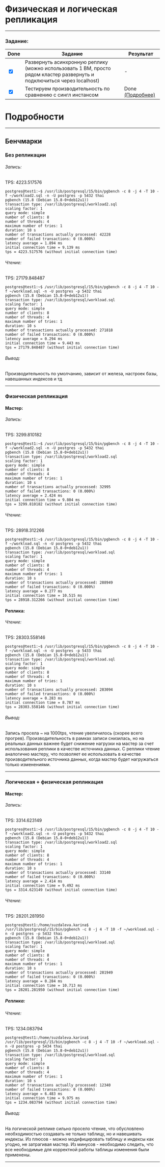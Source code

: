 # Физическая и логическая репликация

___

### Задание:

| Done                            | Задание                                                                                                                  | Результат                      |
|---------------------------------|--------------------------------------------------------------------------------------------------------------------------|--------------------------------|
| <input type="checkbox" checked> | Развернуть асинхронную реплику (можно использовать 1 ВМ, просто рядом кластер развернуть и подключиться через localhost) | -                              |
| <input type="checkbox" checked> | Тестируем производительность по сравнению с сингл инстансом                                                              | Done [(Подробнее)](#Бенчмарки) |

# Подробности

___

## Бенчмарки

### Без репликации

###### Запись:

TPS: 4223.517576

```
postgres@test1:~$ /usr/lib/postgresql/15/bin/pgbench -c 8 -j 4 -T 10 -f ~/workload2.sql -n -U postgres -p 5432 thai
pgbench (15.8 (Debian 15.8-0+deb12u1))
transaction type: /var/lib/postgresql/workload2.sql
scaling factor: 1
query mode: simple
number of clients: 8
number of threads: 4
maximum number of tries: 1
duration: 10 s
number of transactions actually processed: 42228
number of failed transactions: 0 (0.000%)
latency average = 1.894 ms
initial connection time = 9.139 ms
tps = 4223.517576 (without initial connection time)
```

###### Чтение:

TPS: 27179.848487

```
postgres@test1:~$ /usr/lib/postgresql/15/bin/pgbench -c 8 -j 4 -T 10 -f ~/workload.sql -n -U postgres -p 5432 thai
pgbench (15.8 (Debian 15.8-0+deb12u1))
transaction type: /var/lib/postgresql/workload.sql
scaling factor: 1
query mode: simple
number of clients: 8
number of threads: 4
maximum number of tries: 1
duration: 10 s
number of transactions actually processed: 271818
number of failed transactions: 0 (0.000%)
latency average = 0.294 ms
initial connection time = 9.443 ms
tps = 27179.848487 (without initial connection time)
```

###### Вывод:

Производительность по умолчанию, зависит от железа, настроек базы, навешанных индексов и тд
___

### Физическая репликация

#### Мастер:

###### Запись:

TPS: 3299.810182

```
postgres@test1:~$ /usr/lib/postgresql/15/bin/pgbench -c 8 -j 4 -T 10 -f ~/workload2.sql -n -U postgres -p 5432 thai
pgbench (15.8 (Debian 15.8-0+deb12u1))
transaction type: /var/lib/postgresql/workload2.sql
scaling factor: 1
query mode: simple
number of clients: 8
number of threads: 4
maximum number of tries: 1
duration: 10 s
number of transactions actually processed: 32995
number of failed transactions: 0 (0.000%)
latency average = 2.424 ms
initial connection time = 9.804 ms
tps = 3299.810182 (without initial connection time)
```

###### Чтение:

TPS: 28918.312266

```
postgres@test1:~$ /usr/lib/postgresql/15/bin/pgbench -c 8 -j 4 -T 10 -f ~/workload.sql -n -U postgres -p 5432 thai
pgbench (15.8 (Debian 15.8-0+deb12u1))
transaction type: /var/lib/postgresql/workload.sql
scaling factor: 1
query mode: simple
number of clients: 8
number of threads: 4
maximum number of tries: 1
duration: 10 s
number of transactions actually processed: 288949
number of failed transactions: 0 (0.000%)
latency average = 0.277 ms
initial connection time = 10.515 ms
tps = 28918.312266 (without initial connection time)
```

#### Реплика:

###### Чтение:

TPS: 28303.558146

```
postgres@test1:~$ /usr/lib/postgresql/15/bin/pgbench -c 8 -j 4 -T 10 -f ~/workload.sql -n -U postgres -p 5433 thai
pgbench (15.8 (Debian 15.8-0+deb12u1))
transaction type: /var/lib/postgresql/workload.sql
scaling factor: 1
query mode: simple
number of clients: 8
number of threads: 4
maximum number of tries: 1
duration: 10 s
number of transactions actually processed: 283094
number of failed transactions: 0 (0.000%)
latency average = 0.283 ms
initial connection time = 8.787 ms
tps = 28303.558146 (without initial connection time)
```

###### Вывод:

Запись просела ~ на 1000tps, чтение увеличилось (скорее всего прогрев).
Производительность в рамках записи снизилась, но на реальных данных важнее будет снижение нагрузки на мастер за счет 
использования реплики в качестве источника данных.
С реплики чтение аналогично мастеру,
что позволяет ее использовать в качестве производительного источника данных, когда мастер будет нагружаться только изменениями.

___

### Логическая + физическая репликация

#### Мастер:

###### Запись:

TPS: 3314.623149

```
postgres@test1:~$ /usr/lib/postgresql/15/bin/pgbench -c 8 -j 4 -T 10 -f ~/workload2.sql -n -U postgres -p 5432 thai
pgbench (15.8 (Debian 15.8-0+deb12u1))
transaction type: /var/lib/postgresql/workload2.sql
scaling factor: 1
query mode: simple
number of clients: 8
number of threads: 4
maximum number of tries: 1
duration: 10 s
number of transactions actually processed: 33140
number of failed transactions: 0 (0.000%)
latency average = 2.414 ms
initial connection time = 9.492 ms
tps = 3314.623149 (without initial connection time)
```

###### Чтение:

TPS: 28201.281950

```
postgres@test1:/home/suzdaleva.karina$ /usr/lib/postgresql/15/bin/pgbench -c 8 -j 4 -T 10 -f ~/workload.sql -n -U postgres -p 5432 thai
pgbench (15.8 (Debian 15.8-0+deb12u1))
transaction type: /var/lib/postgresql/workload.sql
scaling factor: 1
query mode: simple
number of clients: 8
number of threads: 4
maximum number of tries: 1
duration: 10 s
number of transactions actually processed: 281949
number of failed transactions: 0 (0.000%)
latency average = 0.284 ms
initial connection time = 10.713 ms
tps = 28201.281950 (without initial connection time)
```

##### Реплика:

###### Чтение:

TPS: 1234.083794

```
postgres@test1:/home/suzdaleva.karina$ /usr/lib/postgresql/15/bin/pgbench -c 8 -j 4 -T 10 -f ~/workload.sql -n -U postgres -p 5434 thai
pgbench (15.8 (Debian 15.8-0+deb12u1))
transaction type: /var/lib/postgresql/workload.sql
scaling factor: 1
query mode: simple
number of clients: 8
number of threads: 4
maximum number of tries: 1
duration: 10 s
number of transactions actually processed: 12340
number of failed transactions: 0 (0.000%)
latency average = 6.483 ms
initial connection time = 9.975 ms
tps = 1234.083794 (without initial connection time)
```

###### Вывод:

На логической реплике сильно просело чтение, что обусловлено необходимостью создавать не только таблицу,
но и навешивать индексы. Из плюсов - можно модифицировать таблицу и индексы как угодно, не затрагивая мастер.
Из минусов - необходимо следить, что все необходимые для корректной работы таблицы изменения были применены.

___